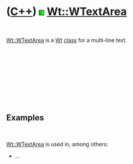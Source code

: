 
 

 

 

 

 

([C++](Cpp.md)) ![Wt](PicWt.png) [Wt::WTextArea](CppWTextArea.md)
===================================================================

 

[Wt::WTextArea](CppWTextArea.md) is a [Wt](CppWt.md)
[class](CppClass.md) for a multi-line text.

 

 

 

 

 

Examples
--------

 

[Wt::WTextArea](CppWTextArea.md) is used in, among others:

-   ...

 

 

 

 

 

 

